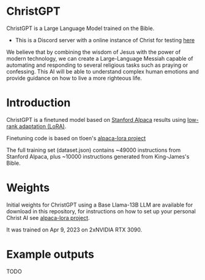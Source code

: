 # ChristGPT
ChristGPT is a Large Language Model trained on the Bible.

- This is a Discord server with a online instance of Christ for testing [here](https://discord.gg/raeft3whmn)

We believe that by combining the wisdom of Jesus with the power of modern technology, we can create a Large-Language Messiah capable of automating and responding to several religious tasks such as praying or confessing. This AI will be able to understand complex human emotions and provide guidance on how to live a more righteous life.

# Introduction

ChristGPT is a finetuned model based on [Stanford Alpaca](https://github.com/tatsu-lab/stanford_alpaca) results using [low-rank adaptation (LoRA)](https://arxiv.org/pdf/2106.09685.pdf).

Finetuning code is based on tloen's [alpaca-lora project](https://github.com/tloen/alpaca-lora)

The full training set (dataset.json) contains ~49000 instructions from Stanford Alpaca, plus ~10000 instructions generated from King-James's Bible.

# Weights
Initial weights for ChristGPT using a Base Llama-13B LLM are available for download in this repository, for instructions on how to set up your personal Christ AI see [alpaca-lora project](https://github.com/tloen/alpaca-lora).

It was trained on Apr 9, 2023 on 2xNVIDIA RTX 3090.

# Example outputs
TODO

